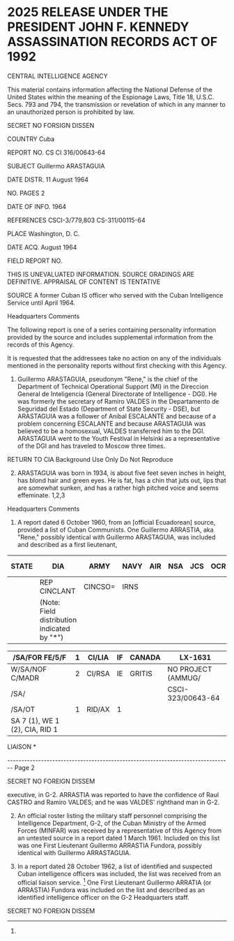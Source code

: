 # 2025 RELEASE UNDER THE PRESIDENT JOHN F. KENNEDY ASSASSINATION RECORDS ACT OF 1992

CENTRAL INTELLIGENCE AGENCY

This material contains information affecting the National Defense of the United States within the meaning of the Espionage Laws, Title 18, U.S.C. Secs. 793 and 794, the transmission or revelation of which in any manner to an unauthorized person is prohibited by law.

SECRET
NO FORSIGN DISSEN

COUNTRY Cuba

REPORT NO. CS CI 316/00643-64

SUBJECT Guillermo ARASTAGUIA

DATE DISTR. 11 August 1964

NO. PAGES 2

DATE OF
INFO.
1964

REFERENCES CSCI-3/779,803
CS-311/00115-64

PLACE Washington, D. C.

DATE ACQ. August 1964

FIELD REPORT NO.

THIS IS UNEVALUATED INFORMATION. SOURCE GRADINGS ARE DEFINITIVE. APPRAISAL OF CONTENT IS TENTATIVE

SOURCE A former Cuban IS officer who served with the Cuban Intelligence Service until April 1964.

Headquarters Comments

The following report is one of a series containing personality information provided by the source and includes supplemental information from the records of this Agency.

It is requested that the addressees take no action on any of the individuals mentioned in the personality reports without first checking with this Agency.

1. Guillermo ARASTAGUIA, pseudonym "Rene," is the chief of the Department of Technical Operational Support (MI) in the Direccion General de Inteligencia (General Directorate of Intelligence - DGI). He was formerly the secretary of Ramiro VALDES in the Departamento de Seguridad del Estado (Department of State Security - DSE), but ARASTAGUIA was a follower of Anibal ESCALANTE and because of a problem concerning ESCALANTE and because ARASTAGUIA was believed to be a homosexual, VALDES transferred him to the DGI. ARASTAGUIA went to the Youth Festival in Helsinki as a representative of the DGI and has traveled to Moscow three times.

RETURN TO CIA
Background Use Only
Do Not Reproduce

2. ARASTAGUIA was born in 1934, is about five feet seven inches in height, has blond hair and green eyes. He is fat, has a chin that juts out, lips that are somewhat sunken, and has a rather high pitched voice and seems effeminate. 1,2,3

Headquarters Comments

1. A report dated 6 October 1960, from an [official Ecuadorean] source, provided a list of Cuban Communists. One Guillermo ARRASTIA, aka "Rene," possibly identical with Guillermo ARASTAGUIA, was included and described as a first lieutenant,

| STATE | DIA                                         | ARMY    | NAVY | AIR | NSA | JCS | OCR | FBI 2 |
| ----- | ------------------------------------------- | ------- | ---- | --- | --- | --- | --- | ----- |
|       | REP CINCLANT                                | CINCSO= | IRNS |     |     |     |     |       |
|       | (Note: Field distribution indicated by "*") |         |      |     |     |     |     |       |





| /SA/FOR FE/5/F                 | 1   | CI/LIA | IF  | CANADA | LX-1631            |
| ------------------------------ | --- | ------ | --- | ------ | ------------------ |
| W/SA/NOF C/MADR                | 2   | CI/RSA | IE  | GRITIS | NO PROJECT (AMMUG/ |
| /SA/                           |     |        |     |        | CSCI-323/00643-64  |
| /SA/OT                         | 1   | RID/AX | 1   |        |                    |
| SA 7 (1), WE 1 (2), CIA, RID 1 |     |        |     |        |                    |

LIAISON *


-------------------------------------------------------------------------------- Page 2

SECRET
NO FOREIGN DISSEM

executive, in G-2. ARRASTIA was reported to have the confidence of Raul CASTRO and Ramiro VALDES; and he was VALDES' righthand man in G-2.

2.  An official roster listing the military staff personnel comprising the Intelligence Department, G-2, of the Cuban Ministry of the Armed Forces (MINFAR) was received by a representative of this Agency from an untested source in a report dated 1 March 1961. Included on this list was one First Lieutenant Guillermo ARRASTIA Fundora, possibly identical with Guillermo ARRASTAGUIA.

3.  In a report dated 28 October 1962, a list of identified and suspected Cuban intelligence officers was included, the list was received from an official liaison service. [^24] One First Lieutenant Guillermo ARRATIA (or ARRASTIA) Fundora was included on the list and described as an identified intelligence officer on the G-2 Headquarters staff.

SECRET
NO FOREIGN DISSEM

[^24]:
